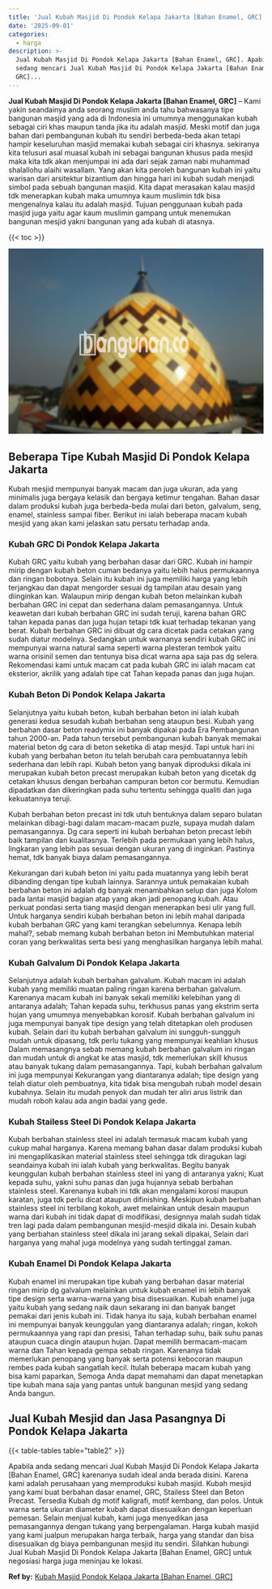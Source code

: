 ```yaml
---
title: 'Jual Kubah Masjid Di Pondok Kelapa Jakarta [Bahan Enamel, GRC]'
date: '2025-09-01'
categories:
  - harga
description: >-
  Jual Kubah Masjid Di Pondok Kelapa Jakarta [Bahan Enamel, GRC]. Apabila anda
  sedang mencari Jual Kubah Masjid Di Pondok Kelapa Jakarta [Bahan Enamel,
  GRC]...
---
```


**Jual Kubah Masjid Di Pondok Kelapa Jakarta \[Bahan Enamel, GRC\]** – Kami yakin seandainya anda seorang muslim anda tahu bahwasanya tipe bangunan masjid yang ada di Indonesia ini umumnya menggunakan kubah sebagai ciri khas maupun tanda jika itu adalah masjid. Meski motif dan juga bahan dari pembangunan kubah itu sendiri berbeda-beda akan tetapi hampir keseluruhan masjid memakai kubah sebagai ciri khasnya. sekiranya kita telusuri asal muasal kubah ini sebagai bangunan khusus pada mesjid maka kita tdk akan menjumpai ini ada dari sejak zaman nabi muhammad shalallohu alaihi wasallam. Yang akan kita peroleh bangunan kubah ini yaitu warisan dari arsitektur bizantium dan hingga hari ini kubah sudah menjadi simbol pada sebuah bangunan masjid. Kita dapat merasakan kalau masjid tdk menerapkan kubah maka umumnya kaum muslimin tdk bisa mengenalnya kalau itu adalah masjid. Tujuan penggunaan kubah pada masjid juga yaitu agar kaum muslimin gampang untuk menemukan bangunan mesjid yakni bangunan yang ada kubah di atasnya.

{{< toc >}}

![Jual Kubah Masjid Di Pondok Kelapa Jakarta [Bahan Enamel, GRC]](/images/jual-kubah-masjid-37.png)

## Beberapa Tipe Kubah Masjid Di Pondok Kelapa Jakarta

Kubah mesjid mempunyai banyak macam dan juga ukuran, ada yang minimalis juga bergaya kelasik dan bergaya ketimur tengahan. Bahan dasar dalam produksi kubah juga berbeda-beda mulai dari beton, galvalum, seng, enamel, stainless sampai fiber. Berikut ini ialah beberapa macam kubah mesjid yang akan kami jelaskan satu persatu terhadap anda.

### Kubah GRC Di Pondok Kelapa Jakarta

Kubah GRC yaitu kubah yang berbahan dasar dari GRC. Kubah ini hampir mirip dengan kubah beton cuman bedanya yaitu lebih halus permukaannya dan ringan bobotnya. Selain itu kubah ini juga memiliki harga yang lebih terjangkau dan dapat mengorder sesuai dg tampilan atau desain yang diinginkan kan. Walaupun mirip dengan kubah beton melainkan kubah berbahan GRC ini cepat dan sederhana dalam pemasangannya. Untuk keawetan dari kubah berbahan GRC ini sudah teruji, karena bahan GRC tahan kepada panas dan juga hujan tetapi tdk kuat terhadap tekanan yang berat. Kubah berbahan GRC ini dibuat dg cara dicetak pada cetakan yang sudah diatur modelnya. Sedangkan untuk warnanya sendiri kubah GRC ini mempunyai warna natural sama seperti warna plesteran tembok yaitu warna orisinil semen dan tentunya bisa dicat warna apa saja pas dg selera. Rekomendasi kami untuk macam cat pada kubah GRC ini ialah macam cat eksterior, akrilik yang adalah tipe cat Tahan kepada panas dan juga hujan.

### Kubah Beton Di Pondok Kelapa Jakarta

Selanjutnya yaitu kubah beton, kubah berbahan beton ini ialah kubah generasi kedua sesudah kubah berbahan seng ataupun besi. Kubah yang berbahan dasar beton readymix ini banyak dipakai pada Era Pembangunan tahun 2000-an. Pada tahun tersebut pembangunan kubah banyak memakai material beton dg cara di beton seketika di atap mesjid. Tapi untuk hari ini kubah yang berbahan beton itu telah berubah cara pembuatannya lebih sederhana dan lebih rapi. Kubah beton yang banyak diproduksi dikala ini merupakan kubah beton precast merupakan kubah beton yang dicetak dg cetakan khusus dengan berbahan campuran beton cor bermutu. Kemudian dipadatkan dan dikeringkan pada suhu tertentu sehingga qualiti dan juga kekuatannya teruji.

Kubah berbahan beton precast ini tdk utuh bentuknya dalam separo bulatan melainkan dibagi-bagi dalam macam-macam puzle, supaya mudah dalam pemasangannya. Dg cara seperti ini kubah berbahan beton precast lebih baik tampilan dan kualitasnya. Terlebih pada permukaan yang lebih halus, lingkaran yang lebih pas sesuai dengan ukuran yang di inginkan. Pastinya hemat, tdk banyak biaya dalam pemasangannya.

Kekurangan dari kubah beton ini yaitu pada muatannya yang lebih berat dibanding dengan tipe kubah lainnya. Sarannya untuk pemakaian kubah berbahan beton ini adalah dg banyak menambahkan selup dan juga Kolom pada lantai masjid bagian atap yang akan jadi penopang kubah. Atau perkuat pondasi serta tiang masjid dengan menerapkan besi ulir yang full. Untuk harganya sendiri kubah berbahan beton ini lebih mahal daripada kubah berbahan GRC yang kami terangkan sebelumnya. Kenapa lebih mahal?, sebab memang kubah berbahan beton ini Membutuhkan material coran yang berkwalitas serta besi yang menghasilkan harganya lebih mahal.

### Kubah Galvalum Di Pondok Kelapa Jakarta

Selanjutnya adalah kubah berbahan galvalum. Kubah macam ini adalah kubah yang memiliki muatan paling ringan karena berbahan galvalum. Karenanya macam kubah ini banyak sekali memiliki kelebihan yang di antaranya adalah; Tahan kepada suhu, terkhusus panas yang ekstrim serta hujan yang umumnya menyebabkan korosif. Kubah berbahan galvalum ini juga mempunyai banyak tipe design yang telah ditetapkan oleh produsen kubah. Selain dari itu kubah berbahan galvalum ini sungguh-sungguh mudah untuk dipasang, tdk perlu tukang yang mempunyai keahlian khusus Dalam memasangnya sebab memang kubah berbahan galvalum ini ringan dan mudah untuk di angkat ke atas masjid, tdk memerlukan skill khusus atau banyak tukang dalam pemasangannya. Tapi, kubah berbahan galvalum ini juga mempunyai Kekurangan yang diantaranya adalah; tipe design yang telah diatur oleh pembuatnya, kita tidak bisa mengubah rubah model desain kubahnya. Selain itu mudah penyok dan mudah ter aliri arus listrik dan mudah roboh kalau ada angin badai yang gede.

### Kubah Stailess Steel Di Pondok Kelapa Jakarta

Kubah berbahan stainless steel ini adalah termasuk macam kubah yang cukup mahal harganya. Karena memang bahan dasar dalam produksi kubah ini mengaplikasikan material stainless steel sehingga tdk diragukan lagi seandainya kubah ini ialah kubah yang berkwalitas. Begitu banyak keunggulan kubah berbahan stainless steel ini yang di antaranya yakni; Kuat kepada suhu, yakni suhu panas dan juga hujannya sebab berbahan stainless steel. Karenanya kubah ini tdk akan mengalami korosi maupun karatan, juga tdk perlu dicat ataupun difinishing. Meskipun kubah berbahan stainless steel ini terbilang kokoh, awet melainkan untuk desain maupun warna dari kubah ini tidak dapat di modifikasi, designnya malah sudah tidak tren lagi pada dalam pembangunan mesjid-mesjid dikala ini. Desain kubah yang berbahan stainless steel dikala ini jarang sekali dipakai, Selain dari harganya yang mahal juga modelnya yang sudah tertinggal zaman.

### Kubah Enamel Di Pondok Kelapa Jakarta

Kubah enamel ini merupakan tipe kubah yang berbahan dasar material ringan mirip dg galvalum melainkan untuk kubah enamel ini lebih banyak tipe design serta warna-warna yang bisa disesuaikan. Kubah enamel juga yaitu kubah yang sedang naik daun sekarang ini dan banyak banget pemakai dari jenis kubah ini. Tidak hanya itu saja, kubah berbahan enamel ini mempunyai banyak keunggulan yang diantaranya adalah; ringan, kokoh permukaannya yang rapi dan presisi, Tahan terhadap suhu, baik suhu panas ataupun cuaca dingin ataupun hujan. Dapat memilih bermacam-macam warna dan Tahan kepada gempa sebab ringan. Karenanya tidak memerlukan penopang yang banyak serta potensi kebocoran maupun rembes pada kubah sangatlah kecil. Itulah beberapa macam kubah yang bisa kami paparkan, Semoga Anda dapat memahami dan dapat menetapkan tipe kubah mana saja yang pantas untuk bangunan mesjid yang sedang Anda bangun.

## Jual Kubah Mesjid dan Jasa Pasangnya Di Pondok Kelapa Jakarta

{{< table-tables table="table2" >}}

Apabila anda sedang mencari Jual Kubah Masjid Di Pondok Kelapa Jakarta \[Bahan Enamel, GRC\] karenanya sudah ideal anda berada disini. Karena kami adalah perusahaan yang memproduksi kubah masjid. Kubah mesjid yang kami buat berbahan dasar enamel, GRC, Stailess Steel dan Beton Precast. Tersedia Kubah dg motif kaligrafi, motif kembang, dan polos. Untuk warna serta ukuran diameter kubah dapat disesuaikan dengan keperluan pemesan. Selain menjual kubah, kami juga menyedikan jasa pemasangannya dengan tukang yang berpengalaman. Harga kubah masjid yang kami jualpun merupakan harga terbaik, harga yang standar dan bisa disesuaikan dg biaya pembangunan mesjid itu sendiri. Silahkan hubungi Jual Kubah Masjid Di Pondok Kelapa Jakarta \[Bahan Enamel, GRC\] untuk negosiasi harga juga meninjau ke lokasi.

**Ref by:** [Kubah Masjid Pondok Kelapa Jakarta [Bahan Enamel, GRC]](https://id.wikipedia.org/wiki/Kubah)
